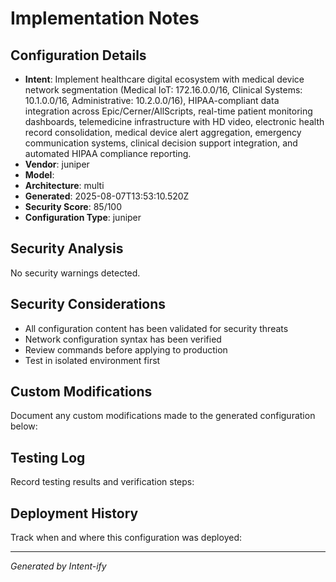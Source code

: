 # Implementation Notes

## Configuration Details
- **Intent**: Implement healthcare digital ecosystem with medical device network segmentation (Medical IoT: 172.16.0.0/16, Clinical Systems: 10.1.0.0/16, Administrative: 10.2.0.0/16), HIPAA-compliant data integration across Epic/Cerner/AllScripts, real-time patient monitoring dashboards, telemedicine infrastructure with HD video, electronic health record consolidation, medical device alert aggregation, emergency communication systems, clinical decision support integration, and automated HIPAA compliance reporting.
- **Vendor**: juniper
- **Model**: 
- **Architecture**: multi
- **Generated**: 2025-08-07T13:53:10.520Z
- **Security Score**: 85/100
- **Configuration Type**: juniper

## Security Analysis
No security warnings detected.

## Security Considerations
- All configuration content has been validated for security threats
- Network configuration syntax has been verified
- Review commands before applying to production
- Test in isolated environment first

## Custom Modifications
Document any custom modifications made to the generated configuration below:

## Testing Log
Record testing results and verification steps:

## Deployment History
Track when and where this configuration was deployed:

---
*Generated by Intent-ify*